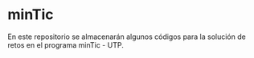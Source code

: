 # minTic
En este repositorio se almacenarán algunos códigos para la solución de retos en el programa minTic - UTP.
